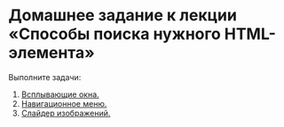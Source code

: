 # Домашнее задание к лекции «Способы поиска нужного HTML-элемента»

Выполните задачи:

1. [Всплывающие окна.](./popups/)
2. [Навигационное меню.](./menu/)
3. [Слайдер изображений.](./slider/)

